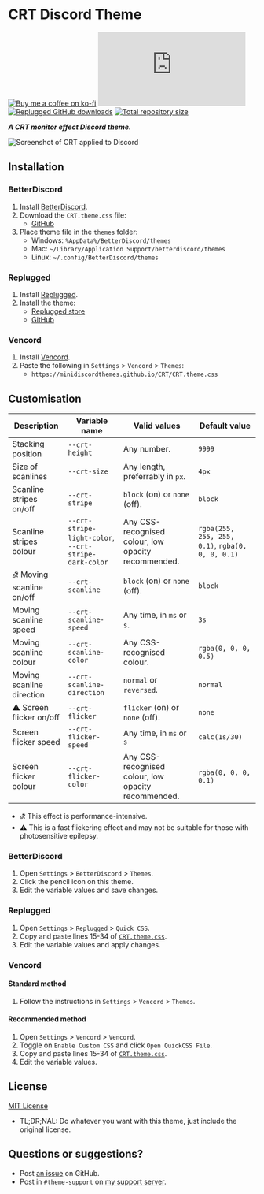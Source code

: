 [screenshot]: https://user-images.githubusercontent.com/29710355/235372934-ff6988b0-daab-41e9-8668-11c8700b80c0.png

[css-color]:        https://developer.mozilla.org/en-US/docs/Web/CSS/color_value
[discord]:          https://discord.gg/uy8nKQVatp

[BetterDiscord]:    https://betterdiscord.app/
[Replugged]:        https://replugged.dev/
[Vencord]:          https://github.com/Vendicated/Vencord

[shield-donate]:    https://img.shields.io/badge/Donate-ko--fi-orange?style=flat-square&logo=kofi&logoColor=orange
[ko-fi]:            https://ko-fi.com/saltssaumure "Buy me a coffee!"

[shield-bd-dl]:  https://img.shields.io/github/downloads/MiniDiscordThemes/CRT/CRT.theme.css?color=purple&label=Downloads&style=flat-square
[shield-asar-dl]:   https://img.shields.io/github/downloads/MiniDiscordThemes/CRT/net.saltssaumure.CRT.asar?color=purple&label=Downloads&style=flat-square
[shield-repo-size]: https://img.shields.io/github/repo-size/MiniDiscordThemes/CRT?label=Repository&style=flat-square

[github]:           https://github.com/MiniDiscordThemes/CRT
[license]:          https://github.com/MiniDiscordThemes/CRT/blob/main/LICENSE
[issues]:           https://github.com/MiniDiscordThemes/CRT/issues
[.theme.css]:       https://github.com/MiniDiscordThemes/CRT/blob/main/CRT.theme.css

[release-bd]:       https://betterdiscord.app/theme/?id=000 "BetterDiscord store page"
[release-bd-gh]:    https://github.com/MiniDiscordThemes/Squared/releases/latest/download/Squared.theme.css "Latest release"
[release-rp]:       https://replugged.dev/store/net.saltssaumure.Squared "Replugged store page"
[release-rp-gh]:    https://github.com/MiniDiscordThemes/Squared/releases/latest/download/net.saltssaumure.Squared.asar "Latest release"

# CRT Discord Theme
[![Buy me a coffee on ko-fi][shield-donate]][ko-fi]
[![BetterDiscord GitHub downloads][shield-bd-dl]][release-bd-gh]
[![Replugged GitHub downloads][shield-asar-dl]][release-rp-gh]
[![Total repository size][shield-repo-size]][github]

***A CRT monitor effect Discord theme.***

![Screenshot of CRT applied to Discord][screenshot]

## Installation

### BetterDiscord
1. Install [BetterDiscord][BetterDiscord].
2. Download the `CRT.theme.css` file:
    - [GitHub][release-bd-gh]
3. Place theme file in the `themes` folder:
    - Windows: `%AppData%/BetterDiscord/themes`
    - Mac: `~/Library/Application Support/betterdiscord/themes`
    - Linux: `~/.config/BetterDiscord/themes`

### Replugged
1. Install [Replugged][Replugged].
2. Install the theme:
    - [Replugged store][release-rp]
    - [GitHub][release-rp-gh]

### Vencord
1. Install [Vencord][Vencord].
2. Paste the following in `Settings` > `Vencord` > `Themes`:
    - `https://minidiscordthemes.github.io/CRT/CRT.theme.css`

## Customisation

| Description                    | Variable name                                         | Valid values                                        | Default value                                    |
| ------------------------------ | ----------------------------------------------------- | --------------------------------------------------- | ------------------------------------------------ |
| Stacking position              | `--crt-height`                                        | Any number.                                         | `9999`                                           |
| Size of scanlines              | `--crt-size`                                          | Any length, preferrably in `px`.                    | `4px`                                            |
| Scanline stripes on/off        | `--crt-stripe`                                        | `block` (on) or `none` (off).                       | `block`                                          |
| Scanline stripes colour        | `--crt-stripe-light-color`, `--crt-stripe-dark-color` | Any CSS-recognised colour, low opacity recommended. | `rgba(255, 255, 255, 0.1)`, `rgba(0, 0, 0, 0.1)` |
| &#9936; Moving scanline on/off | `--crt-scanline`                                      | `block` (on) or `none` (off).                       | `block`                                          |
| Moving scanline speed          | `--crt-scanline-speed`                                | Any time, in `ms` or `s`.                           | `3s`                                             |
| Moving scanline colour         | `--crt-scanline-color`                                | Any CSS-recognised colour.                          | `rgba(0, 0, 0, 0.5)`                             |
| Moving scanline direction      | `--crt-scanline-direction`                            | `normal` or `reversed`.                             | `normal`                                         |
| &#9888; Screen flicker on/off  | `--crt-flicker`                                       | `flicker` (on) or `none` (off).                     | `none`                                           |
| Screen flicker speed           | `--crt-flicker-speed`                                 | Any time, in `ms` or `s`                            | `calc(1s/30)`                                    |
| Screen flicker colour          | `--crt-flicker-color`                                 | Any CSS-recognised colour, low opacity recommended. | `rgba(0, 0, 0, 0.1)`                             |

- &#9936; This effect is performance-intensive.
- &#9888; This is a fast flickering effect and may not be suitable for those with photosensitive epilepsy.

### BetterDiscord
1. Open `Settings` > `BetterDiscord` > `Themes`.
2. Click the pencil icon on this theme.
3. Edit the variable values and save changes.

### Replugged
1. Open `Settings` > `Replugged` > `Quick CSS`.
3. Copy and paste lines 15-34 of [`CRT.theme.css`][.theme.css].
3. Edit the variable values and apply changes.

### Vencord
#### Standard method
1. Follow the instructions in `Settings` > `Vencord` > `Themes`.
#### Recommended method
1. Open `Settings` > `Vencord` > `Vencord`.
2. Toggle on `Enable Custom CSS` and click `Open QuickCSS File`.
3. Copy and paste lines 15-34 of [`CRT.theme.css`][.theme.css].
4. Edit the variable values.

## License
[MIT License][license]
- <span title="Too long; didn't read; not a lawyer">TL;DR;NAL</span>: Do whatever you want with this theme, just include the original license.

## Questions or suggestions?
- Post [an issue][issues] on GitHub.
- Post in `#theme-support` on [my support server][discord].
